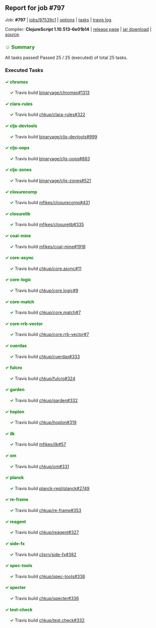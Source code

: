 ## Report for job #797

Job: **#797** | [jobs/97539c1](https://github.com/cljs-oss/canary/commit/97539c1db21b1bfc8658f353fde9e1250d6ff1b9) | [options](options.edn) | [tasks](tasks.edn) | [travis log](https://travis-ci.org/cljs-oss/canary/builds/485940334).

Compiler: **ClojureScript 1.10.513-6e01b14** | [release page](https://github.com/cljs-oss/canary/releases/tag/r1.10.513-6e01b14) | [jar download](https://github.com/cljs-oss/canary/releases/download/r1.10.513-6e01b14/clojurescript-1.10.513-6e01b14.jar) | [source](https://github.com/clojure/clojurescript/commit/6e01b149dddfa28f76dd63374534900e6cf26d86).

### <b style='color:green'>☺ Summary</b>

All tasks passed! Passed 25 / 25 (executed) of total 25 tasks.

### Executed Tasks

#### <b style='color:green'>&#x2713; chromex</b>
&nbsp;&nbsp;&nbsp;&nbsp;<b style='color:green'>&#x2713;</b> Travis build [binaryage/chromex#1313](https://travis-ci.org/binaryage/chromex/builds/485942634)<br>

#### <b style='color:green'>&#x2713; clara-rules</b>
&nbsp;&nbsp;&nbsp;&nbsp;<b style='color:green'>&#x2713;</b> Travis build [chkup/clara-rules#322](https://travis-ci.org/chkup/clara-rules/builds/485942649)<br>

#### <b style='color:green'>&#x2713; cljs-devtools</b>
&nbsp;&nbsp;&nbsp;&nbsp;<b style='color:green'>&#x2713;</b> Travis build [binaryage/cljs-devtools#999](https://travis-ci.org/binaryage/cljs-devtools/builds/485942640)<br>

#### <b style='color:green'>&#x2713; cljs-oops</b>
&nbsp;&nbsp;&nbsp;&nbsp;<b style='color:green'>&#x2713;</b> Travis build [binaryage/cljs-oops#883](https://travis-ci.org/binaryage/cljs-oops/builds/485942647)<br>

#### <b style='color:green'>&#x2713; cljs-zones</b>
&nbsp;&nbsp;&nbsp;&nbsp;<b style='color:green'>&#x2713;</b> Travis build [binaryage/cljs-zones#521](https://travis-ci.org/binaryage/cljs-zones/builds/485942677)<br>

#### <b style='color:green'>&#x2713; closurecomp</b>
&nbsp;&nbsp;&nbsp;&nbsp;<b style='color:green'>&#x2713;</b> Travis build [mfikes/closurecomp#431](https://travis-ci.org/mfikes/closurecomp/builds/485942663)<br>

#### <b style='color:green'>&#x2713; closurelib</b>
&nbsp;&nbsp;&nbsp;&nbsp;<b style='color:green'>&#x2713;</b> Travis build [mfikes/closurelib#335](https://travis-ci.org/mfikes/closurelib/builds/485942681)<br>

#### <b style='color:green'>&#x2713; coal-mine</b>
&nbsp;&nbsp;&nbsp;&nbsp;<b style='color:green'>&#x2713;</b> Travis build [mfikes/coal-mine#1918](https://travis-ci.org/mfikes/coal-mine/builds/485942683)<br>

#### <b style='color:green'>&#x2713; core-async</b>
&nbsp;&nbsp;&nbsp;&nbsp;<b style='color:green'>&#x2713;</b> Travis build [chkup/core.async#11](https://travis-ci.org/chkup/core.async/builds/485942706)<br>

#### <b style='color:green'>&#x2713; core-logic</b>
&nbsp;&nbsp;&nbsp;&nbsp;<b style='color:green'>&#x2713;</b> Travis build [chkup/core.logic#9](https://travis-ci.org/chkup/core.logic/builds/485942698)<br>

#### <b style='color:green'>&#x2713; core-match</b>
&nbsp;&nbsp;&nbsp;&nbsp;<b style='color:green'>&#x2713;</b> Travis build [chkup/core.match#7](https://travis-ci.org/chkup/core.match/builds/485942705)<br>

#### <b style='color:green'>&#x2713; core-rrb-vector</b>
&nbsp;&nbsp;&nbsp;&nbsp;<b style='color:green'>&#x2713;</b> Travis build [chkup/core.rrb-vector#7](https://travis-ci.org/chkup/core.rrb-vector/builds/485942755)<br>

#### <b style='color:green'>&#x2713; cuerdas</b>
&nbsp;&nbsp;&nbsp;&nbsp;<b style='color:green'>&#x2713;</b> Travis build [chkup/cuerdas#333](https://travis-ci.org/chkup/cuerdas/builds/485942742)<br>

#### <b style='color:green'>&#x2713; fulcro</b>
&nbsp;&nbsp;&nbsp;&nbsp;<b style='color:green'>&#x2713;</b> Travis build [chkup/fulcro#324](https://travis-ci.org/chkup/fulcro/builds/485942907)<br>

#### <b style='color:green'>&#x2713; garden</b>
&nbsp;&nbsp;&nbsp;&nbsp;<b style='color:green'>&#x2713;</b> Travis build [chkup/garden#332](https://travis-ci.org/chkup/garden/builds/485942759)<br>

#### <b style='color:green'>&#x2713; hoplon</b>
&nbsp;&nbsp;&nbsp;&nbsp;<b style='color:green'>&#x2713;</b> Travis build [chkup/hoplon#319](https://travis-ci.org/chkup/hoplon/builds/485942995)<br>

#### <b style='color:green'>&#x2713; ilk</b>
&nbsp;&nbsp;&nbsp;&nbsp;<b style='color:green'>&#x2713;</b> Travis build [mfikes/ilk#57](https://travis-ci.org/mfikes/ilk/builds/485942996)<br>

#### <b style='color:green'>&#x2713; om</b>
&nbsp;&nbsp;&nbsp;&nbsp;<b style='color:green'>&#x2713;</b> Travis build [chkup/om#331](https://travis-ci.org/chkup/om/builds/485942770)<br>

#### <b style='color:green'>&#x2713; planck</b>
&nbsp;&nbsp;&nbsp;&nbsp;<b style='color:green'>&#x2713;</b> Travis build [planck-repl/planck#2749](https://travis-ci.org/planck-repl/planck/builds/485943040)<br>

#### <b style='color:green'>&#x2713; re-frame</b>
&nbsp;&nbsp;&nbsp;&nbsp;<b style='color:green'>&#x2713;</b> Travis build [chkup/re-frame#353](https://travis-ci.org/chkup/re-frame/builds/485942804)<br>

#### <b style='color:green'>&#x2713; reagent</b>
&nbsp;&nbsp;&nbsp;&nbsp;<b style='color:green'>&#x2713;</b> Travis build [chkup/reagent#327](https://travis-ci.org/chkup/reagent/builds/485942855)<br>

#### <b style='color:green'>&#x2713; side-fx</b>
&nbsp;&nbsp;&nbsp;&nbsp;<b style='color:green'>&#x2713;</b> Travis build [cljsrn/side-fx#382](https://travis-ci.org/cljsrn/side-fx/builds/485942831)<br>

#### <b style='color:green'>&#x2713; spec-tools</b>
&nbsp;&nbsp;&nbsp;&nbsp;<b style='color:green'>&#x2713;</b> Travis build [chkup/spec-tools#336](https://travis-ci.org/chkup/spec-tools/builds/485942889)<br>

#### <b style='color:green'>&#x2713; specter</b>
&nbsp;&nbsp;&nbsp;&nbsp;<b style='color:green'>&#x2713;</b> Travis build [chkup/specter#336](https://travis-ci.org/chkup/specter/builds/485943092)<br>

#### <b style='color:green'>&#x2713; test-check</b>
&nbsp;&nbsp;&nbsp;&nbsp;<b style='color:green'>&#x2713;</b> Travis build [chkup/test.check#332](https://travis-ci.org/chkup/test.check/builds/485943061)<br>